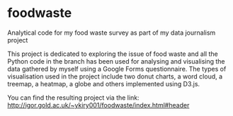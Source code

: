 # foodwaste

Analytical code for my food waste survey as part of my data journalism project

This project is dedicated to exploring the issue of food waste and all the Python code in the branch has been used for analysing and visualising the data gathered by myself using a Google Forms questionnaire. The types of visualisation used in the project include two donut charts, a word cloud, a treemap, a heatmap, a globe and others implemented using D3.js. 

You can find the resulting project via the link: http://igor.gold.ac.uk/~ykiry001/foodwaste/index.html#header
